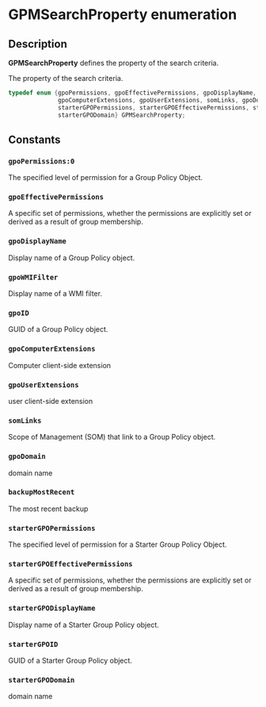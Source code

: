 # GPMSearchProperty enumeration

## Description

**GPMSearchProperty** defines the property of the search criteria.

The property of the search criteria.

```cpp
typedef enum {gpoPermissions, gpoEffectivePermissions, gpoDisplayName, gpoWMIFilter, gpoID,
              gpoComputerExtensions, gpoUserExtensions, somLinks, gpoDomain, backupMostRecent,
              starterGPOPermissions, starterGPOEffectivePermissions, starterGPODisplayName, starterGPOID,
              starterGPODomain} GPMSearchProperty;
```

## Constants

### `gpoPermissions:0`

The specified level of permission for a Group Policy Object.

### `gpoEffectivePermissions`

A specific set of permissions, whether the permissions are explicitly set or derived as a result of group membership.

### `gpoDisplayName`

Display name of a Group Policy object.

### `gpoWMIFilter`

Display name of a WMI filter.

### `gpoID`

GUID of a Group Policy object.

### `gpoComputerExtensions`

Computer client-side extension

### `gpoUserExtensions`

user client-side extension

### `somLinks`

Scope of Management (SOM) that link to a Group Policy object.

### `gpoDomain`

domain name

### `backupMostRecent`

The most recent backup

### `starterGPOPermissions`

The specified level of permission for a Starter Group Policy Object.

### `starterGPOEffectivePermissions`

A specific set of permissions, whether the permissions are explicitly set or derived as a result of group membership.

### `starterGPODisplayName`

Display name of a Starter Group Policy object.

### `starterGPOID`

GUID of a Starter Group Policy object.

### `starterGPODomain`

domain name
